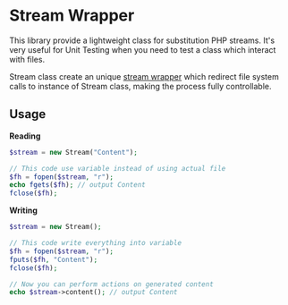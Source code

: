 Stream Wrapper
==============

This library provide a lightweight class for substitution PHP streams. It's very useful for Unit Testing when you need
to test a class which interact with files.

Stream class create an unique [stream wrapper](http://www.php.net/manual/en/class.streamwrapper.php) which redirect
file system calls to instance of Stream class, making the process fully controllable.

Usage
-----------------

**Reading**
```php
$stream = new Stream("Content");

// This code use variable instead of using actual file
$fh = fopen($stream, "r");
echo fgets($fh); // output Content
fclose($fh);
```

**Writing**
```php
$stream = new Stream();

// This code write everything into variable
$fh = fopen($stream, "r");
fputs($fh, "Content");
fclose($fh);

// Now you can perform actions on generated content
echo $stream->content(); // output Content
```
